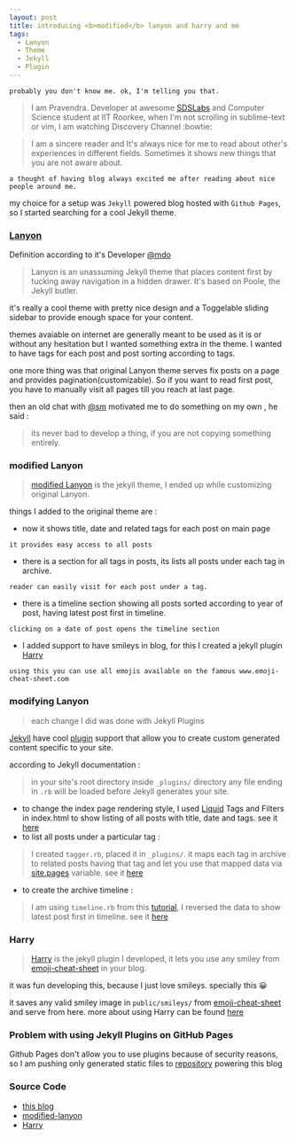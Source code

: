 ```yaml
---
layout: post
title: introducing <b>modified</b> lanyon and harry and me
tags:
  - Lanyon
  - Theme
  - Jekyll
  - Plugin
---
```


`probably you don't know me. ok, I'm telling you that.`

>I am Pravendra. Developer at awesome [SDSLabs](https://twitter.com/sdslabs) and Computer Science student at IIT Roorkee, 
when I'm not scrolling in sublime-text or vim, I am watching Discovery Channel :bowtie:

>I am a sincere reader and It's always nice for me to read about other's experiences in different fields. Sometimes it shows new things that you are not aware about.

`a thought of having blog always excited me after reading about nice people around me.`

my choice for a setup was `Jekyll` powered blog hosted with `Github Pages`, so I started searching for a cool Jekyll theme.

### [Lanyon](https://github.com/poole/lanyon)
Definition according to it's Developer [@mdo](https://twitter.com/mdo)
> Lanyon is an unassuming Jekyll theme that places content first by tucking away navigation in a hidden drawer. It's based on Poole, the Jekyll butler.

it's really a cool theme with pretty nice design and a Toggelable sliding sidebar to provide enough space for your content.

themes avaiable on internet are generally meant to be used as it is or without any hesitation but I wanted something extra in the theme. I wanted to have tags for each post and post sorting according to tags.

one more thing was that original Lanyon theme serves fix posts on a page and provides pagination(customizable). So if you want to read first post, you have to manually visit all pages till you reach at last page.

then an old chat with [@sm](https://twitter.com/leostatic) motivated me to do something on my own , he said :
> its never bad to develop a thing, if you are not copying something entirely.

### modified Lanyon
> [modified Lanyon](https://github.com/pravj/modified-lanyon) is the jekyll theme, I ended up while customizing original Lanyon.

things I added to the original theme are :

* now it shows title, date and related tags for each post on main page

`it provides easy access to all posts`

* there is a section for all tags in posts, its lists all posts under each tag in archive.

`reader can easily visit for each post under a tag.`

* there is a timeline section showing all posts sorted according to year of post, having latest post first in timeline.

`clicking on a date of post opens the timeline section`

* I added support to have smileys in blog, for this I created a jekyll plugin [Harry](https://github.com/pravj/Harry)

`using this you can use all emojis available on the famous www.emoji-cheat-sheet.com`

### modifying Lanyon
> each change I did was done with Jekyll Plugins

[Jekyll](http://jekyllrb.com) have cool [plugin](http://jekyllrb.com/docs/plugins/) support that allow you to create custom generated content specific to your site.

according to Jekyll documentation :
> in your site's root directory inside `_plugins/` directory any file ending in `.rb` will be loaded before Jekyll generates your site.

* to change the index page rendering style, I used [Liquid](https://github.com/Shopify/liquid) Tags and Filters in index.html to show listing of all posts with title, date and tags. see it [here](https://github.com/pravj/modified-lanyon/blob/master/index.html)
* to list all posts under a particular tag :

>I created `tagger.rb`, placed it in `_plugins/`. it maps each tag in archive to related posts having that tag and let you use that mapped data via [site.pages](http://jekyllrb.com/docs/variables/#site-variables) variable. see it [here](https://github.com/pravj/modified-lanyon/blob/master/_plugins/tagger.rb)

* to create the archive timeline :

> I am using `timeline.rb` from this [tutorial](http://tech.pro/tutorial/1299/getting-started-with-jekyll-plugins), I reversed the data to show latest post first in timeline. see it [here](https://github.com/pravj/modified-lanyon/blob/master/_plugins/timeline.rb)

### Harry
> [Harry](https://github.com/pravj/Harry) is the jekyll plugin I developed, it lets you use any smiley from [emoji-cheat-sheet](http://www.emoji-cheat-sheet.com/) in your blog.

it was fun developing this, because I just love smileys. specially this :grinning:

it saves any valid smiley image in `public/smileys/` from [emoji-cheat-sheet](http://www.emoji-cheat-sheet.com/) and serve from here. more about using Harry can be found [here](https://github.com/pravj/Harry/blob/master/README.md)

### Problem with using Jekyll Plugins on GitHub Pages
Github Pages don't allow you to use plugins because of security reasons, so I am pushing only generated static files to [repository](https://github.com/pravj/pravj.github.io) powering this blog

### Source Code
* [this blog](https://github.com/pravj/pravj.github.io)
* [modified-lanyon](https://github.com/pravj/modified-lanyon)
* [Harry](https://github.com/pravj/Harry)
